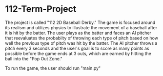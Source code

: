 # 112-Term-Project

The project is called "112 2D Baseball Derby." The game is focused around its realism and utilizes physics to illustrate the movement of a baseball after it is hit by the batter. The user plays as the batter and faces an AI pitcher that reevaluates the probabilty of throwing each type of pitch based on how well the previous type of pitch was hit by the batter. The AI pitcher throws a pitch every 3 seconds and the user's goal is to score as many points as possible before the game ends at 3 outs, which are earned by hitting the ball into the "Pop Out Zone."

To run the game, the user should run "main.py"
